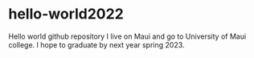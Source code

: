 # hello-world2022
Hello world github repository
I live on Maui and go to University of Maui college. I hope to graduate by next year spring 2023.
